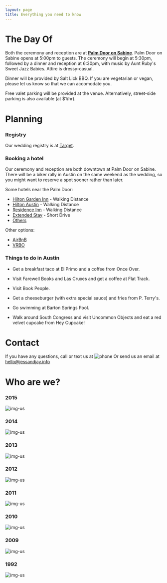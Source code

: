 ```yaml
---
layout: page
title: Everything you need to know
---
```


# <a name="thedayof">The Day Of</a>

Both the ceremony and reception are at __[Palm Door on Sabine](https://www.google.com/maps/place/Palm+Door+on+Sabine/@30.2652453,-97.740794,16z/data=!4m2!3m1!1s0x0:0x2090a151414de094)__. Palm Door on Sabine opens at 5:00pm to guests. The ceremony will begin at 5:30pm, followed by a dinner and reception at 6:30pm, with music by Aunt Ruby's Sweet Jazz Babies. Attire is dressy-casual.

Dinner will be provided by Salt Lick BBQ. If you are vegetarian or vegan, please let us know so that we can accomodate you.

Free valet parking will be provided at the venue. Alternatively, street-side parking is also available (at $1/hr).

# <a name="planning">Planning</a>

### Registry

Our wedding registry is at [Target](http://www.target.com/gift-registry/registry/lkWweyGK5qQEOWiqIEKeEg).

### Booking a hotel

Our ceremony and reception are both downtown at Palm Door on Sabine. There will be a biker rally in Austin on the same weekend as the wedding, so you might want to reserve a spot sooner rather than later. 

Some hotels near the Palm Door:

* [Hilton Garden Inn](http://hiltongardeninn3.hilton.com/en/hotels/texas/hilton-garden-inn-austin-downtown-convention-center-AUSGIGI/index.html) - Walking Distance
* [Hilton Austin](http://www3.hilton.com/en/hotels/texas/hilton-austin-AUSCVHH/index.html) - Walking Distance
* [Residence Inn](http://www.marriott.com/hotels/travel/ausrd-residence-inn-austin-downtown-convention-center/) - Walking Distance
* [Extended Stay](http://www.extendedstayamerica.com/hotels/tx/austin/downtown-6th-st) - Short Drive
* [Others](https://www.google.com/search?q=hotels+austin&oq=hotels+austin&aqs=chrome..69i57j0l5.1673j0j7&sourceid=chrome&es_sm=122&ie=UTF-8#q=hotels%20austin&rflfq=1&rlla=0&tbm=lcl&tbs=lf_hd:-1,lf_maxhp:275,lf_maxhpitems:100-125-150-275,lf_maxhpcur:USD,lf_msr:-1,lf_hc:-1,lf_ha:0,lf_haitems:1535,lf:1,lf_ui:6&hotel_dates=2016-06-10,2016-06-12&oll=30.260803708595187,-97.73944454896849&ospn=0.015179231641496926,0.018453598022460938&oz=16&fll=30.26449187755506,-97.73890810716551&fspn=0.015178661536637605,0.018453598022460938&fz=16&hotel_ds=1&qop=1&rlfi=hd:2016-06-10%2C2016-06-12;si:)

Other options:

* [AirBnB](https://www.airbnb.com/)
* [VRBO](https://www.vrbo.com/?k_clickid=42f06145-05b5-4380-81c4-e3363c6ba257&gclid=Cj0KEQiArou2BRDcoN_c6NDI3oMBEiQANeix5sJ-Pt1xRu1mBgjqmNzg4RuQi7DUR1DBLFqDbPSy7DcaAqWy8P8HAQ)

### Things to do in Austin


* Get a breakfast taco at El Primo and a coffee from Once Over.

* Visit Farewell Books and Las Cruxes and get a coffee at Flat Track.

* Visit Book People.

* Get a cheeseburger (with extra special sauce) and fries from P. Terry's.

* Go swimming at Barton Springs Pool.

* Walk around South Congress and visit Uncommon Objects and eat a red velvet cupcake from Hey Cupcake!

# <a name="thedayof">Contact</a>

If you have any questions, call or text us at ![phone](/assets/images/phone.png) Or send us an email at hello@jessandjay.info


# <a name="whoarewe">Who are we?</a>

### 2015

![img-us](/assets/images/us-2015.png "Us being dorks")

### 2014

![img-us](/assets/images/us-2014.jpg "Us being dorks")

### 2013

![img-us](/assets/images/us-2013.png "Us being dorks")

### 2012

![img-us](/assets/images/us-2012.jpg "Us being dorks")

### 2011

![img-us](/assets/images/us-2011.jpg "Us being dorks")

### 2010

![img-us](/assets/images/us-2010.jpg "Us being dorks")

### 2009

![img-us](/assets/images/us3.jpg "Us being dorks")

### 1992

![img-us](/assets/images/us.png "Us getting married")

